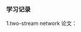 ### 学习记录

1.two-stream network 论文：

[Two-Stream Convolutional Networks  for Action Recognition in Videos]: https://arxiv.org/pdf/1406.2199.pdf?tdsourcetag=s_pcqq_aiomsg

